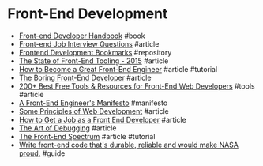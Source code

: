 # Front-End Development

- [Front-end Developer Handbook](http://www.frontendhandbook.com) #book
- [Front-end Job Interview Questions](http://h5bp.github.io/Front-end-Developer-Interview-Questions/#general-questions) #article
- [Frontend Development Bookmarks](https://github.com/dypsilon/frontend-dev-bookmarks) #repository
- [The State of Front-End Tooling - 2015](http://ashleynolan.co.uk/blog/frontend-tooling-survey-2015-results) #article
- [How to Become a Great Front-End Engineer](http://philipwalton.com/articles/how-to-become-a-great-front-end-engineer) #article #tutorial
- [The Boring Front-End Developer](http://thebfed.com) #article
- [200+ Best Free Tools & Resources for Front-End Web Developers](https://medium.com/@ti_asif/200-best-free-tools-resources-for-front-end-web-developers-3fb3c415a643) #tools #article
- [A Front-End Engineer's Manifesto](http://f2em.com) #manifesto
- [Some Principles of Web Development](https://www.42lines.net/2011/10/13/some-principles-of-web-development) #article
- [How to Get a Job as a Front End Developer](https://www.udemy.com/learn-nodejs-by-building-10-projects) #article
- [The Art of Debugging](https://remysharp.com/2015/10/14/the-art-of-debugging) #article
- [The Front-End Spectrum](https://medium.com/@withinsight1/the-front-end-spectrum-c0f30998c9f0) #article #tutorial
- [Write front-end code that's durable, reliable and would make NASA proud.](http://workmanship.io) #guide
